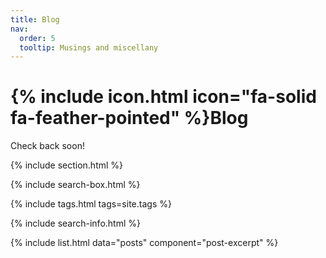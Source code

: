 ```yaml
---
title: Blog
nav:
  order: 5
  tooltip: Musings and miscellany
---
```


# {% include icon.html icon="fa-solid fa-feather-pointed" %}Blog

Check back soon!

{% include section.html %}

{% include search-box.html %}

{% include tags.html tags=site.tags %}

{% include search-info.html %}

{% include list.html data="posts" component="post-excerpt" %}

